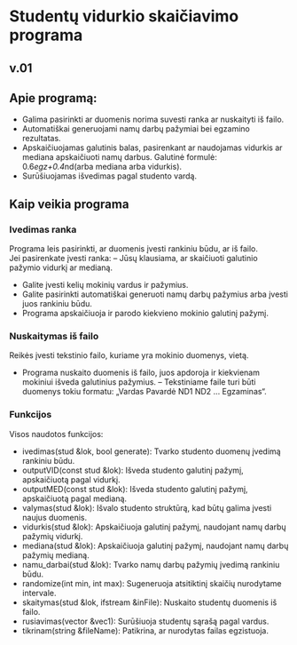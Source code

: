 # **Studentų vidurkio skaičiavimo programa**

## **v.01**

## **Apie programą:**
- Galima pasirinkti ar duomenis norima suvesti ranka ar nuskaityti iš failo.
- Automatiškai generuojami namų darbų pažymiai bei egzamino rezultatas.
- Apskaičiuojamas galutinis balas, pasirenkant ar naudojamas vidurkis ar mediana apskaičiuoti namų darbus. Galutinė formulė: 0.6*egz+0.4*nd(arba mediana arba vidurkis).
- Surūšiuojamas išvedimas pagal studento vardą.

## **Kaip veikia programa**

### **Ivedimas ranka**
Programa leis pasirinkti, ar duomenis įvesti rankiniu būdu, ar iš failo.  
Jei pasirenkate įvesti ranka:
– Jūsų klausiama, ar skaičiuoti galutinio pažymio vidurkį ar medianą.
- Galite įvesti kelių mokinių vardus ir pažymius.
- Galite pasirinkti automatiškai generuoti namų darbų pažymius arba įvesti juos rankiniu būdu.
- Programa apskaičiuoja ir parodo kiekvieno mokinio galutinį pažymį.

### **Nuskaitymas iš failo**
Reikės įvesti tekstinio failo, kuriame yra mokinio duomenys, vietą.
- Programa nuskaito duomenis iš failo, juos apdoroja ir kiekvienam mokiniui išveda galutinius pažymius.
– Tekstiniame faile turi būti duomenys tokiu formatu: „Vardas Pavardė ND1 ND2 ... Egzaminas“.

### **Funkcijos**
Visos naudotos funkcijos:
- ivedimas(stud &lok, bool generate): Tvarko studento duomenų įvedimą rankiniu būdu.
- outputVID(const stud &lok): Išveda studento galutinį pažymį, apskaičiuotą pagal vidurkį.
- outputMED(const stud &lok): Išveda studento galutinį pažymį, apskaičiuotą pagal medianą.
- valymas(stud &lok): Išvalo studento struktūrą, kad būtų galima įvesti naujus duomenis.
- vidurkis(stud &lok): Apskaičiuoja galutinį pažymį, naudojant namų darbų pažymių vidurkį.
- mediana(stud &lok): Apskaičiuoja galutinį pažymį, naudojant namų darbų pažymių medianą.
- namu_darbai(stud &lok): Tvarko namų darbų pažymių įvedimą rankiniu būdu.
- randomize(int min, int max): Sugeneruoja atsitiktinį skaičių nurodytame intervale.
- skaitymas(stud &lok, ifstream &inFile): Nuskaito studentų duomenis iš failo.
- rusiavimas(vector<stud> &vec1): Surūšiuoja studentų sąrašą pagal vardus.
- tikrinam(string &fileName): Patikrina, ar nurodytas failas egzistuoja.
